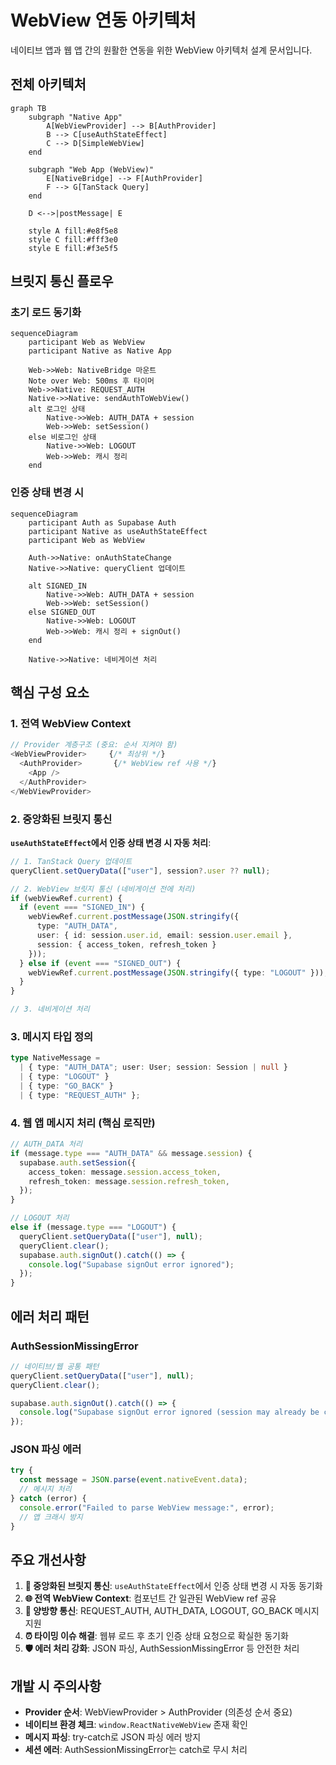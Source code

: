 # WebView 연동 아키텍처

네이티브 앱과 웹 앱 간의 원활한 연동을 위한 WebView 아키텍처 설계 문서입니다.

## 전체 아키텍처

```mermaid
graph TB
    subgraph "Native App"
        A[WebViewProvider] --> B[AuthProvider] 
        B --> C[useAuthStateEffect]
        C --> D[SimpleWebView]
    end
    
    subgraph "Web App (WebView)"
        E[NativeBridge] --> F[AuthProvider]
        F --> G[TanStack Query]
    end
    
    D <-->|postMessage| E
    
    style A fill:#e8f5e8
    style C fill:#fff3e0  
    style E fill:#f3e5f5
```

## 브릿지 통신 플로우

### 초기 로드 동기화

```mermaid
sequenceDiagram
    participant Web as WebView
    participant Native as Native App
    
    Web->>Web: NativeBridge 마운트
    Note over Web: 500ms 후 타이머
    Web->>Native: REQUEST_AUTH
    Native->>Native: sendAuthToWebView()
    alt 로그인 상태
        Native->>Web: AUTH_DATA + session
        Web->>Web: setSession()
    else 비로그인 상태  
        Native->>Web: LOGOUT
        Web->>Web: 캐시 정리
    end
```

### 인증 상태 변경 시

```mermaid
sequenceDiagram
    participant Auth as Supabase Auth
    participant Native as useAuthStateEffect
    participant Web as WebView
    
    Auth->>Native: onAuthStateChange
    Native->>Native: queryClient 업데이트
    
    alt SIGNED_IN
        Native->>Web: AUTH_DATA + session
        Web->>Web: setSession()
    else SIGNED_OUT
        Native->>Web: LOGOUT  
        Web->>Web: 캐시 정리 + signOut()
    end
    
    Native->>Native: 네비게이션 처리
```

## 핵심 구성 요소

### 1. 전역 WebView Context

```typescript
// Provider 계층구조 (중요: 순서 지켜야 함)
<WebViewProvider>     {/* 최상위 */}
  <AuthProvider>       {/* WebView ref 사용 */}
    <App />
  </AuthProvider>
</WebViewProvider>
```

### 2. 중앙화된 브릿지 통신

**`useAuthStateEffect`에서 인증 상태 변경 시 자동 처리**:

```typescript
// 1. TanStack Query 업데이트
queryClient.setQueryData(["user"], session?.user ?? null);

// 2. WebView 브릿지 통신 (네비게이션 전에 처리)
if (webViewRef.current) {
  if (event === "SIGNED_IN") {
    webViewRef.current.postMessage(JSON.stringify({
      type: "AUTH_DATA",
      user: { id: session.user.id, email: session.user.email },
      session: { access_token, refresh_token }
    }));
  } else if (event === "SIGNED_OUT") {
    webViewRef.current.postMessage(JSON.stringify({ type: "LOGOUT" }));
  }
}

// 3. 네비게이션 처리
```

### 3. 메시지 타입 정의

```typescript
type NativeMessage = 
  | { type: "AUTH_DATA"; user: User; session: Session | null }
  | { type: "LOGOUT" }
  | { type: "GO_BACK" }
  | { type: "REQUEST_AUTH" };
```

### 4. 웹 앱 메시지 처리 (핵심 로직만)

```typescript
// AUTH_DATA 처리
if (message.type === "AUTH_DATA" && message.session) {
  supabase.auth.setSession({
    access_token: message.session.access_token,
    refresh_token: message.session.refresh_token,
  });
}

// LOGOUT 처리  
else if (message.type === "LOGOUT") {
  queryClient.setQueryData(["user"], null);
  queryClient.clear();
  supabase.auth.signOut().catch(() => {
    console.log("Supabase signOut error ignored");
  });
}
```

## 에러 처리 패턴

### AuthSessionMissingError
```typescript
// 네이티브/웹 공통 패턴
queryClient.setQueryData(["user"], null);
queryClient.clear();

supabase.auth.signOut().catch(() => {
  console.log("Supabase signOut error ignored (session may already be cleared)");
});
```

### JSON 파싱 에러
```typescript
try {
  const message = JSON.parse(event.nativeEvent.data);
  // 메시지 처리
} catch (error) {
  console.error("Failed to parse WebView message:", error);
  // 앱 크래시 방지
}
```

## 주요 개선사항

1. **🎯 중앙화된 브릿지 통신**: `useAuthStateEffect`에서 인증 상태 변경 시 자동 동기화
2. **🌐 전역 WebView Context**: 컴포넌트 간 일관된 WebView ref 공유
3. **🔄 양방향 통신**: REQUEST_AUTH, AUTH_DATA, LOGOUT, GO_BACK 메시지 지원  
4. **⏰ 타이밍 이슈 해결**: 웹뷰 로드 후 초기 인증 상태 요청으로 확실한 동기화
5. **🛡️ 에러 처리 강화**: JSON 파싱, AuthSessionMissingError 등 안전한 처리

## 개발 시 주의사항

- **Provider 순서**: WebViewProvider > AuthProvider (의존성 순서 중요)
- **네이티브 환경 체크**: `window.ReactNativeWebView` 존재 확인
- **메시지 파싱**: try-catch로 JSON 파싱 에러 방지
- **세션 에러**: AuthSessionMissingError는 catch로 무시 처리